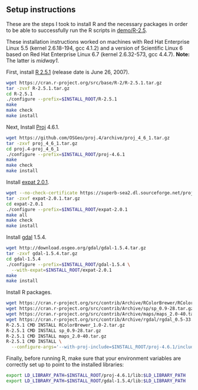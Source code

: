 ## Setup instructions

These are the steps I took to install R and the necessary packages in
order to be able to successfully run the R scripts in
[demo/R-2.5](demo/R-2.5).

These installation instructions worked on machines with Red Hat
Enterprise Linux 5.5 (kernel 2.6.18-194, gcc 4.1.2) and a version of
Scientific Linux 6 based on Red Hat Enterprise Linux 6.7
(kernel 2.6.32-573, gcc 4.4.7). **Note:** The latter is *midway1*.

First, install [R 2.5.1](http://stat.ethz.ch/pipermail/r-announce/2007/000465.html) (release date is June 26, 2007).

```bash
wget https://cran.r-project.org/src/base/R-2/R-2.5.1.tar.gz
tar -zvxf R-2.5.1.tar.gz
cd R-2.5.1
./configure --prefix=$INSTALL_ROOT/R-2.5.1
make 
make check
make install
```

Next, Install [Proj](http://proj4.org) 4.6.1.

```bash
wget https://github.com/OSGeo/proj.4/archive/proj_4_6_1.tar.gz 
tar -zxvf proj_4_6_1.tar.gz
cd proj.4-proj_4_6_1 
./configure --prefix=$INSTALL_ROOT/proj-4.6.1
make
make check
make install
```

Install [expat 2.0.1](https://sourceforge.net/projects/expat/files/expat/2.0.1).

```bash
wget --no-check-certificate https://superb-sea2.dl.sourceforge.net/project/expat/expat/2.0.1/expat-2.0.1.tar.gz
tar -zxvf expat-2.0.1.tar.gz
cd expat-2.0.1
./configure --prefix=$INSTALL_ROOT/expat-2.0.1
make all
make check
make install
```

Install [gdal](http://www.gdal.org) 1.5.4.

```bash
wget http://download.osgeo.org/gdal/gdal-1.5.4.tar.gz
tar -zxvf gdal-1.5.4.tar.gz
cd gdal-1.5.4
./configure --prefix=$INSTALL_ROOT/gdal-1.5.4 \
  --with-expat=$INSTALL_ROOT/expat-2.0.1
make
make install
```

Install R packages.

```bash
wget https://cran.r-project.org/src/contrib/Archive/RColorBrewer/RColorBrewer_1.0-2.tar.gz
wget https://cran.r-project.org/src/contrib/Archive/sp/sp_0.9-28.tar.gz
wget https://cran.r-project.org/src/contrib/Archive/maps/maps_2.0-40.tar.gz
wget https://cran.r-project.org/src/contrib/Archive/rgdal/rgdal_0.5-33.tar.gz
R-2.5.1 CMD INSTALL RColorBrewer_1.0-2.tar.gz
R-2.5.1 CMD INSTALL sp_0.9-28.tar.gz
R-2.5.1 CMD INSTALL maps_2.0-40.tar.gz
R-2.5.1 CMD INSTALL \
  --configure-args='--with-proj-include=$INSTALL_ROOT/proj-4.6.1/include --with-proj-lib=$INSTALL_ROOT/proj-4.6.1/lib --with-gdal-config=$INSTALL_ROOT/gdal-1.5.4/bin/gdal-config' rgdal_0.5-33.tar.gz
```

Finally, before running R, make sure that your environment variables
are correctly set up to point to the installed libraries:

```bash
export LD_LIBRARY_PATH=$INSTALL_ROOT/proj-4.6.1/lib:$LD_LIBRARY_PATH
export LD_LIBRARY_PATH=$INSTALL_ROOT/gdal-1.5.4/lib:$LD_LIBRARY_PATH
```
